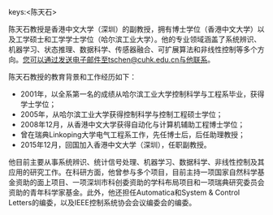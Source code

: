 keys:<陈天石>


陈天石教授是香港中文大学（深圳）的副教授，拥有博士学位（香港中文大学）以及工学硕士和工学学士学位（哈尔滨工业大学）。他的专业领域涵盖了系统辨识、机器学习、状态推理、数据科学、传感器融合、可扩展算法和非线性控制等多个方向。您可以通过发送电子邮件至tschen@cuhk.edu.cn与他联系。

陈天石教授的教育背景和工作经历如下：

- 2001年，以全系第一名的成绩从哈尔滨工业大学控制科学与工程系毕业，获得学士学位；
- 2005年，从哈尔滨工业大学获得控制科学与控制工程硕士学位；
- 2008年12月，从香港中文大学获得自动化与计算机辅助工程博士学位；
- 曾在瑞典Linkoping大学电气工程系工作，先任博士后，后任助理教授；
- 2015年12月，回国加入香港中文大学（深圳），任职副教授。

他目前主要从事系统辨识、统计信号处理、机器学习、数据科学、非线性控制及其应用的研究工作。在科研方面，他曾参与多个项目，目前主持一项国家自然科学基金资助的面上项目、一项深圳市科创委资助的学科布局项目和一项瑞典研究委员会资助的青年科学家基金。此外，他还担任Automatica和System & Control Letters的编委，以及IEEE控制系统协会会议编委会的编委。